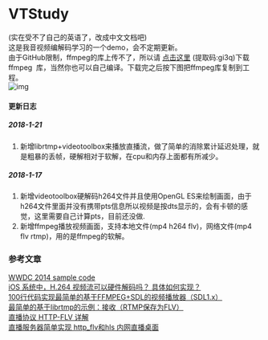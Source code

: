 # VTStudy
(实在受不了自己的英语了，改成中文文档吧)  
这是我音视频编解码学习的一个demo，会不定期更新。  
由于GitHub限制，ffmpeg的库上传不了，所以请 [点击这里](https://pan.baidu.com/s/1eTV59gm) (提取码:gi3q)下载ffmpeg
  库，当然你也可以自己编译。下载完之后按下图把ffmpeg库复制到工程。  
![img](http://out3mnggr.bkt.clouddn.com/QQ20180122-160052@2x.png?v=123)  
#### 更新日志
##### 2018-1-21
1. 新增librtmp+videotoolbox来播放直播流，做了简单的消除累计延迟处理，就是粗暴的丢帧，硬解相对于软解，在cpu和内存上面都有所减少。  
##### 2018-1-17
1. 新增videotoolbox硬解码h264文件并且使用OpenGL ES来绘制画面，由于h264文件里面并没有携带pts信息所以视频是按dts显示的，会有卡顿的感觉，这里需要自己计算pts，目前还没做.
2. 新增ffmpeg播放视频画面，支持本地文件(mp4 h264 flv)，网络文件(mp4 flv rtmp)，用的是ffmpeg的软解。  

### 参考文章
[WWDC 2014 sample code](https://github.com/master-nevi/WWDC-2014/tree/master/Using%20video%20toolbox%20to%20decode%20compressed%20sample%20buffers)  
[iOS 系统中，H.264 视频流可以硬件解码吗？ 具体如何实现？](https://www.zhihu.com/question/20692215)   
[100行代码实现最简单的基于FFMPEG+SDL的视频播放器（SDL1.x）](http://blog.csdn.net/leixiaohua1020/article/details/8652605)  
[最简单的基于librtmp的示例：接收（RTMP保存为FLV）](http://blog.csdn.net/leixiaohua1020/article/details/42104893)  
[直播协议 HTTP-FLV 详解](http://akagi201.org/post/http-flv-explained/)  
[直播服务器简单实现 http_flv和hls 内网直播桌面](http://www.cnblogs.com/luconsole/p/6079534.html)  

